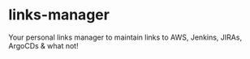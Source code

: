 # links-manager
Your personal links manager to maintain links to AWS, Jenkins, JIRAs, ArgoCDs &amp; what not!
